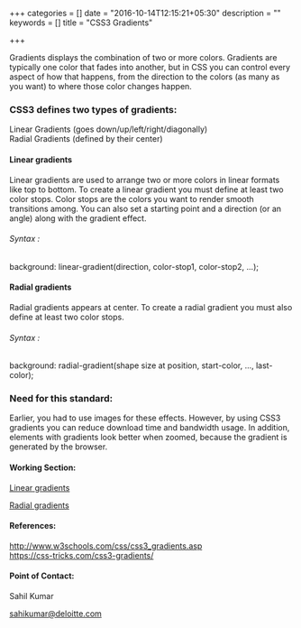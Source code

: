 +++
categories = []
date = "2016-10-14T12:15:21+05:30"
description = ""
keywords = []
title = "CSS3 Gradients"

+++

<p>Gradients displays the combination of two or more colors. 
Gradients are typically one color that fades into another, but in CSS you can control every aspect of how that happens, 
from the direction to the colors (as many as you want) to where those color changes happen.</p>

<h3>CSS3 defines two types of gradients:</h3>

Linear Gradients (goes down/up/left/right/diagonally)<br>
Radial Gradients (defined by their center)<br>

<h4>Linear gradients</h4>
Linear gradients are used to arrange two or more colors in linear formats like top to bottom.
To create a linear gradient you must define at least two color stops. Color stops are the colors you want to render smooth transitions among. You can also set a starting point and a direction (or an angle) along with the gradient effect.

<h6>Syntax :</h6>
background: linear-gradient(direction, color-stop1, color-stop2, ...);


<h4>Radial gradients</h4>
Radial gradients appears at center.
To create a radial gradient you must also define at least two color stops.

<h6>Syntax :</h6>
background: radial-gradient(shape size at position, start-color, ..., last-color);

<h3>Need for this standard:</h3>

<p>Earlier, you had to use images for these effects. However, by using CSS3 gradients you can reduce download time and bandwidth usage. In addition, elements with gradients look better when zoomed, because the gradient is generated by the browser.</p>

<h4>Working Section:</h4>

<a href="https://jsbin.com/ganaluheke/edit?html,output">Linear gradients</a>

<a href= "https://jsbin.com/bufihu/1/edit?html,output">Radial gradients</a>

<h4>References:</h4>
<a href="http://www.w3schools.com/css/css3_gradients.asp">http://www.w3schools.com/css/css3_gradients.asp</a><br>
<a href="https://css-tricks.com/css3-gradients/">https://css-tricks.com/css3-gradients/</a>

<h4>Point of Contact:</h4>

<p>Sahil Kumar</p>
<a href="mailto:sahikumar@deloitte.com">sahikumar@deloitte.com</a>